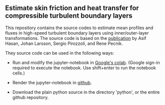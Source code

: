 ## Estimate skin friction and heat transfer for compressible turbulent boundary layers

This repository contains the source codes to estimate mean profiles and fluxes in high-speed turbulent
boundary layers using inner/outer-layer transformations. The source code is based on the [publication](https://arxiv.org/pdf/2307.02199.pdf) by Asif Hasan, Johan Larsson, Sergio Pirozzoli, and Rene Pecnik. 




They source code can be used in the following ways:

  - Run and modify the jupyter-notebook in [Google's colab](https://colab.research.google.com/github/Fluid-Dynamics-Of-Energy-Systems-Team/DragAndHeatTransferEstimation/blob/main/DragAndHeatEstimate.ipynb). (Google sign-in required to execute the notebook. Use shift+enter to run the notebook cells.)


  - Render the jupyter-notebook in [github](https://github.com/Fluid-Dynamics-Of-Energy-Systems-Team/DragAndHeatTransferEstimation/blob/master/DragAndHeatEstimate.ipynb).


  - Download the plain python source in the directory 'python', or the entire github repository.



